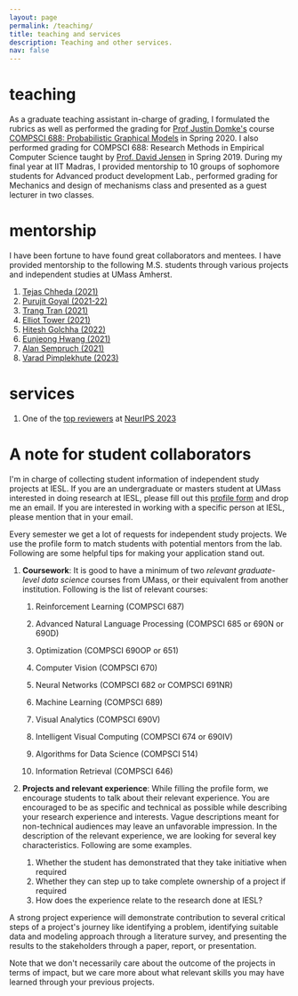 ```yaml
---
layout: page
permalink: /teaching/
title: teaching and services
description: Teaching and other services.
nav: false
---
```



# teaching 

As a graduate teaching assistant in-charge of grading, I formulated the rubrics as well as performed the grading for [Prof Justin Domke's](https://people.cs.umass.edu/~domke/) course [COMPSCI 688: Probabilistic Graphical Models](https://people.cs.umass.edu/~domke/courses/compsci688/) in Spring 2020. I also performed grading for COMPSCI 688: Research Methods in Empirical Computer Science taught by [Prof. David Jensen](https://groups.cs.umass.edu/jensen/) in Spring 2019.
During my final year at IIT Madras, I provided mentorship to 10 groups of sophomore students for Advanced product development Lab., performed grading for Mechanics and design of mechanisms class and presented as a guest lecturer in two classes.

# mentorship

I have been fortune to have found great collaborators and mentees. I have provided mentorship to the following M.S. students through various projects and independent studies at UMass Amherst.

1. [Tejas Chheda (2021)](https://in.linkedin.com/in/tejas-chh)
2. [Purujit Goyal (2021-22)](https://www.cics.umass.edu/people/goyal-purujit)
3. [Trang Tran (2021) ]()
3. [Elliot Tower (2021)](https://www.linkedin.com/in/elliot-tower/)
4. [Hitesh Golchha (2022)](https://hitzkrieg.github.io/website/)
5. [Eunjeong Hwang (2021)](https://eujhwang.github.io/)
6. [Alan Sempruch (2021)]()
7. [Varad Pimplekhute (2023)](https://nightlessbaron.github.io/)

# services

1. One of the [top reviewers](https://neurips.cc/Conferences/2023/ProgramCommittee#top-reivewers) at [NeurIPS 2023](https://nips.cc/)


# A note for student collaborators

I'm in charge of collecting student information of independent study projects at IESL. If you are an undergraduate or masters student at UMass interested in doing research at IESL, please fill out this [profile form](https://docs.google.com/forms/d/e/1FAIpQLSfYSV23m2_yhMhlPKR0p4wsTPFFJSImr7_JcXQDJeLaOc4n5A/viewform?usp=sf_link) and drop me an email. If you are interested in working with a specific person at IESL, please mention that in your email. 

Every semester we get a lot of requests for independent study projects. We use the profile form to match students with potential mentors from the lab. Following are some helpful tips for making your application stand out.

1. **Coursework**: It is good to have a minimum of two *relevant graduate-level data science* courses from UMass, or their equivalent from another institution. Following is the list of relevant courses:

    1. Reinforcement Learning (COMPSCI 687)

    2. Advanced Natural Language Processing (COMPSCI 685 or 690N or 690D)

    3. Optimization (COMPSCI 690OP or 651)

    4. Computer Vision (COMPSCI 670)

    5. Neural Networks (COMPSCI 682 or COMPSCI 691NR)

    6. Machine Learning (COMPSCI 689)

    7. Visual Analytics (COMPSCI 690V)

    8. Intelligent Visual Computing (COMPSCI 674 or 690IV)

    9. Algorithms for Data Science (COMPSCI 514)

    10. Information Retrieval (COMPSCI 646)


2. **Projects and relevant experience**: While filling the profile form, we encourage students to talk about their relevant experience. You are encouraged to be as specific and technical as possible while describing your research experience and interests. Vague descriptions meant for non-technical audiences may leave an unfavorable impression.
In the description of the relevant experience, we are looking for several key characteristics. Following are some examples.
    1. Whether the student has demonstrated that they take initiative when required
    2. Whether they can step up to take complete ownership of a project if required
    3. How does the experience relate to the research done at IESL?

A strong project experience will demonstrate contribution to several critical steps of a project's journey like identifying a problem, identifying suitable data and modeling approach through a literature survey,  and presenting the results to the stakeholders through a paper, report, or presentation.

Note that we don't necessarily care about the outcome of the projects in terms of impact, but we care more about what relevant skills you may have learned through your previous projects. 


